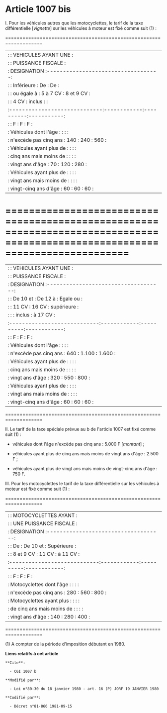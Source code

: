 # Article 1007 bis

I. Pour les véhicules autres que les motocyclettes, le tarif de la taxe différentielle [*vignette*] sur les véhicules à
moteur est fixé comme suit (1) :

===================================================================

<table>
  <tbody><tr>
    <td> :                             :        VEHICULES AYANT UNE        :</td>
  </tr>
  <tr>
    <td> :                             :         PUISSANCE FISCALE         :</td>
  </tr>
  <tr>
    <td> :        DESIGNATION          :-----------------------------------:</td>
  </tr>
  <tr>
    <td> :                             : Inférieure :   De     :   De      :</td>
  </tr>
  <tr>
    <td> :                             : ou égale à : 5 à 7 CV : 8 et 9 CV :</td>
  </tr>
  <tr>
    <td> :                             :   4 CV     : inclus   :           :</td>
  </tr>
  <tr>
    <td> :-----------------------------:------------:----------:-----------:</td>
  </tr>
  <tr>
    <td> :                             :     F      :    F     :     F     :</td>
  </tr>
  <tr>
    <td> : Véhicules dont l'âge        :            :          :           :</td>
  </tr>
  <tr>
    <td> : n'excède pas cinq ans       :    140     :   240    :    560    :</td>
  </tr>
  <tr>
    <td> : Véhicules ayant plus de     :            :          :           :</td>
  </tr>
  <tr>
    <td> : cinq ans mais moins de      :            :          :           :</td>
  </tr>
  <tr>
    <td> : vingt ans d'âge             :     70     :   120    :    280    :</td>
  </tr>
  <tr>
    <td> : Véhicules ayant plus de     :            :          :           :</td>
  </tr>
  <tr>
    <td> : vingt ans mais moins de     :            :          :           :</td>
  </tr>
  <tr>
    <td> : vingt-cinq ans d'âge        :     60     :    60    :     60    :</td>
  </tr>
</tbody></table>

=============================================================================================================================
=========

<table>
  <tbody><tr>
    <td> :                            :        VEHICULES AYANT UNE         :</td>
  </tr>
  <tr>
    <td> :                            :         PUISSANCE FISCALE          :</td>
  </tr>
  <tr>
    <td> :        DESIGNATION         :------------------------------------:</td>
  </tr>
  <tr>
    <td> :                            : De 10 et   : De 12 à  : Egale ou   :</td>
  </tr>
  <tr>
    <td> :                            :   11 CV    :   16 CV  : supérieure :</td>
  </tr>
  <tr>
    <td> :                            :            : inclus   :  à 17 CV   :</td>
  </tr>
  <tr>
    <td> :----------------------------:------------:----------:------------:</td>
  </tr>
  <tr>
    <td> :                            :     F      :    F     :     F      :</td>
  </tr>
  <tr>
    <td> : Véhicules dont l'âge       :            :          :            :</td>
  </tr>
  <tr>
    <td> : n'excède pas cinq ans      :    640     :  1.100   :   1.600    :</td>
  </tr>
  <tr>
    <td> : Véhicules ayant plus de    :            :          :            :</td>
  </tr>
  <tr>
    <td> : cinq ans mais moins de     :            :          :            :</td>
  </tr>
  <tr>
    <td> : vingt ans d'âge            :    320     :    550   :     800    :</td>
  </tr>
  <tr>
    <td> : Véhicules ayant plus de    :            :          :            :</td>
  </tr>
  <tr>
    <td> : vingt ans mais moins de    :            :          :            :</td>
  </tr>
  <tr>
    <td> : vingt-cinq ans d'âge       :     60     :     60   :      60    :</td>
  </tr>
</tbody></table>

===================================================================

II. Le tarif de la taxe spéciale prévue au b de l'article 1007 est fixé comme suit (1) :

- véhicules dont l'âge n'excède pas cinq ans : 5.000 F [*montant*] ;

- véhicules ayant plus de cinq ans mais moins de vingt ans d'âge : 2.500 F ;

- véhicules ayant plus de vingt ans mais moins de vingt-cinq ans d'âge : 750 F.

III. Pour les motocyclettes le tarif de la taxe différentielle sur les véhicules à moteur est fixé comme suit (1) :

===================================================================

<table>
  <tbody><tr>
    <td> :                            :        MOTOCYCLETTES AYANT         :</td>
  </tr>
  <tr>
    <td> :                            :        UNE PUISSANCE FISCALE       :</td>
  </tr>
  <tr>
    <td> :        DESIGNATION         :------------------------------------:</td>
  </tr>
  <tr>
    <td> :                            :    De      : De 10 et : Supérieure :</td>
  </tr>
  <tr>
    <td> :                            : 8 et 9 CV  :   11 CV  :  à 11 CV   :</td>
  </tr>
  <tr>
    <td> :----------------------------:------------:----------:------------:</td>
  </tr>
  <tr>
    <td> :                            :     F      :    F     :     F      :</td>
  </tr>
  <tr>
    <td> : Motocyclettes dont l'âge   :            :          :            :</td>
  </tr>
  <tr>
    <td> : n'excède pas cinq ans      :    280     :    560   :     800    :</td>
  </tr>
  <tr>
    <td> : Motocyclettes ayant plus   :            :          :            :</td>
  </tr>
  <tr>
    <td> : de cinq ans mais moins de  :            :          :            :</td>
  </tr>
  <tr>
    <td> : vingt ans d'âge            :    140     :    280   :     400    :</td>
  </tr>
</tbody></table>

===================================================================

(1) A compter de la période d'imposition débutant en 1980.

**Liens relatifs à cet article**

	**Cite**:

	  - CGI 1007 b

	**Modifié par**:

	  - Loi n°80-30 du 18 janvier 1980 - art. 16 (P) JORF 19 JANVIER 1980

	**Codifié par**:

	  - Décret n°81-866 1981-09-15
